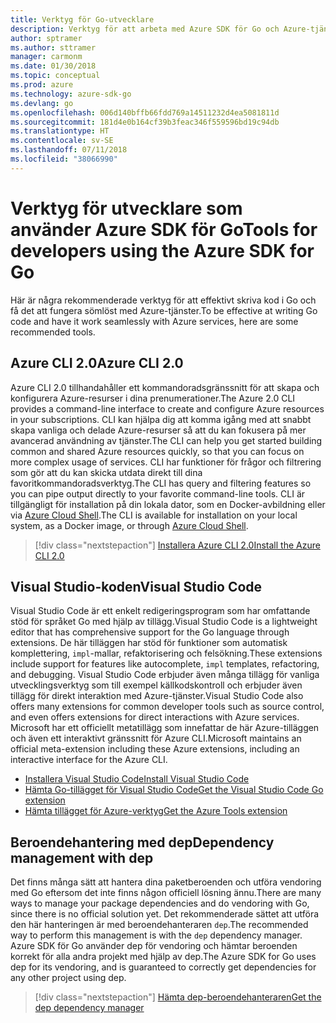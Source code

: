 ```yaml
---
title: Verktyg för Go-utvecklare
description: Verktyg för att arbeta med Azure SDK för Go och Azure-tjänster
author: sptramer
ms.author: sttramer
manager: carmonm
ms.date: 01/30/2018
ms.topic: conceptual
ms.prod: azure
ms.technology: azure-sdk-go
ms.devlang: go
ms.openlocfilehash: 006d140bffb66fdd769a14511232d4ea5081811d
ms.sourcegitcommit: 181d4e0b164cf39b3feac346f559596bd19c94db
ms.translationtype: HT
ms.contentlocale: sv-SE
ms.lasthandoff: 07/11/2018
ms.locfileid: "38066990"
---
```

# <a name="tools-for-developers-using-the-azure-sdk-for-go"></a><span data-ttu-id="bce20-103">Verktyg för utvecklare som använder Azure SDK för Go</span><span class="sxs-lookup"><span data-stu-id="bce20-103">Tools for developers using the Azure SDK for Go</span></span>

<span data-ttu-id="bce20-104">Här är några rekommenderade verktyg för att effektivt skriva kod i Go och få det att fungera sömlöst med Azure-tjänster.</span><span class="sxs-lookup"><span data-stu-id="bce20-104">To be effective at writing Go code and have it work seamlessly with Azure services, here are some recommended tools.</span></span>

## <a name="azure-cli-20"></a><span data-ttu-id="bce20-105">Azure CLI 2.0</span><span class="sxs-lookup"><span data-stu-id="bce20-105">Azure CLI 2.0</span></span>

<span data-ttu-id="bce20-106">Azure CLI 2.0 tillhandahåller ett kommandoradsgränssnitt för att skapa och konfigurera Azure-resurser i dina prenumerationer.</span><span class="sxs-lookup"><span data-stu-id="bce20-106">The Azure 2.0 CLI provides a command-line interface to create and configure Azure resources in your subscriptions.</span></span> <span data-ttu-id="bce20-107">CLI kan hjälpa dig att komma igång med att snabbt skapa vanliga och delade Azure-resurser så att du kan fokusera på mer avancerad användning av tjänster.</span><span class="sxs-lookup"><span data-stu-id="bce20-107">The CLI can help you get started building common and shared Azure resources quickly, so that you can focus on more complex usage of services.</span></span> <span data-ttu-id="bce20-108">CLI har funktioner för frågor och filtrering som gör att du kan skicka utdata direkt till dina favoritkommandoradsverktyg.</span><span class="sxs-lookup"><span data-stu-id="bce20-108">The CLI has query and filtering features so you can pipe output directly to your favorite command-line tools.</span></span> <span data-ttu-id="bce20-109">CLI är tillgängligt för installation på din lokala dator, som en Docker-avbildning eller via [Azure Cloud Shell](https://docs.microsoft.com/azure/cloud-shell/overview).</span><span class="sxs-lookup"><span data-stu-id="bce20-109">The CLI is available for installation on your local system, as a Docker image, or through [Azure Cloud Shell](https://docs.microsoft.com/azure/cloud-shell/overview).</span></span>

> [!div class="nextstepaction"]
> [<span data-ttu-id="bce20-110">Installera Azure CLI 2.0</span><span class="sxs-lookup"><span data-stu-id="bce20-110">Install the Azure CLI 2.0</span></span>](/cli/azure/install-azure-cli)

## <a name="visual-studio-code"></a><span data-ttu-id="bce20-111">Visual Studio-koden</span><span class="sxs-lookup"><span data-stu-id="bce20-111">Visual Studio Code</span></span>

<span data-ttu-id="bce20-112">Visual Studio Code är ett enkelt redigeringsprogram som har omfattande stöd för språket Go med hjälp av tillägg.</span><span class="sxs-lookup"><span data-stu-id="bce20-112">Visual Studio Code is a lightweight editor that has comprehensive support for the Go language through extensions.</span></span> <span data-ttu-id="bce20-113">De här tilläggen har stöd för funktioner som automatisk komplettering, `impl`-mallar, refaktorisering och felsökning.</span><span class="sxs-lookup"><span data-stu-id="bce20-113">These extensions include support for features like autocomplete, `impl` templates, refactoring, and debugging.</span></span> <span data-ttu-id="bce20-114">Visual Studio Code erbjuder även många tillägg för vanliga utvecklingsverktyg som till exempel källkodskontroll och erbjuder även tillägg för direkt interaktion med Azure-tjänster.</span><span class="sxs-lookup"><span data-stu-id="bce20-114">Visual Studio Code also offers many extensions for common developer tools such as source control, and even offers extensions for direct interactions with Azure services.</span></span> <span data-ttu-id="bce20-115">Microsoft har ett officiellt metatillägg som innefattar de här Azure-tilläggen och även ett interaktivt gränssnitt för Azure CLI.</span><span class="sxs-lookup"><span data-stu-id="bce20-115">Microsoft maintains an official meta-extension including these Azure extensions, including an interactive interface for the Azure CLI.</span></span>

* [<span data-ttu-id="bce20-116">Installera Visual Studio Code</span><span class="sxs-lookup"><span data-stu-id="bce20-116">Install Visual Studio Code</span></span>](https://code.visualstudio.com/Download)
* [<span data-ttu-id="bce20-117">Hämta Go-tillägget för Visual Studio Code</span><span class="sxs-lookup"><span data-stu-id="bce20-117">Get the Visual Studio Code Go extension</span></span>](https://code.visualstudio.com/docs/languages/go)
* [<span data-ttu-id="bce20-118">Hämta tillägget för Azure-verktyg</span><span class="sxs-lookup"><span data-stu-id="bce20-118">Get the Azure Tools extension</span></span>](https://marketplace.visualstudio.com/items?itemName=ms-vscode.vscode-azureextensionpack)

## <a name="dependency-management-with-dep"></a><span data-ttu-id="bce20-119">Beroendehantering med dep</span><span class="sxs-lookup"><span data-stu-id="bce20-119">Dependency management with dep</span></span>

<span data-ttu-id="bce20-120">Det finns många sätt att hantera dina paketberoenden och utföra vendoring med Go eftersom det inte finns någon officiell lösning ännu.</span><span class="sxs-lookup"><span data-stu-id="bce20-120">There are many ways to manage your package dependencies and do vendoring with Go, since there is no official solution yet.</span></span> <span data-ttu-id="bce20-121">Det rekommenderade sättet att utföra den här hanteringen är med beroendehanteraren `dep`.</span><span class="sxs-lookup"><span data-stu-id="bce20-121">The recommended way to perform this management is with the `dep` dependency manager.</span></span> <span data-ttu-id="bce20-122">Azure SDK för Go använder dep för vendoring och hämtar beroenden korrekt för alla andra projekt med hjälp av dep.</span><span class="sxs-lookup"><span data-stu-id="bce20-122">The Azure SDK for Go uses dep for its vendoring, and is guaranteed to correctly get dependencies for any other project using dep.</span></span>

> [!div class="nextstepaction"]
> [<span data-ttu-id="bce20-123">Hämta dep-beroendehanteraren</span><span class="sxs-lookup"><span data-stu-id="bce20-123">Get the dep dependency manager</span></span>](https://github.com/golang/dep)
